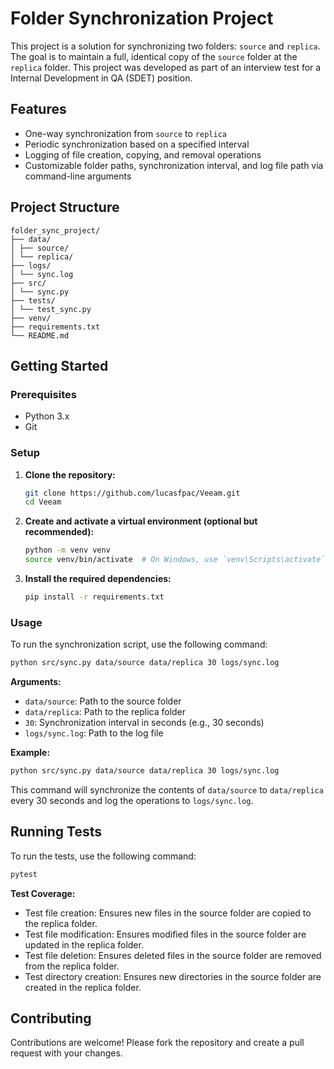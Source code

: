# Folder Synchronization Project

This project is a solution for synchronizing two folders: `source` and `replica`. The goal is to maintain a full, identical copy of the `source` folder at the `replica` folder. This project was developed as part of an interview test for a Internal Development in QA (SDET) position.

## Features

- One-way synchronization from `source` to `replica`
- Periodic synchronization based on a specified interval
- Logging of file creation, copying, and removal operations
- Customizable folder paths, synchronization interval, and log file path via command-line arguments

## Project Structure

```
folder_sync_project/
├── data/
│ ├── source/
│ └── replica/
├── logs/
│ └── sync.log
├── src/
│ └── sync.py
├── tests/
│ └── test_sync.py
├── venv/
├── requirements.txt
└── README.md
```

## Getting Started

### Prerequisites

- Python 3.x
- Git

### Setup

1. **Clone the repository:**

   ```sh
   git clone https://github.com/lucasfpac/Veeam.git
   cd Veeam
   ```

2. **Create and activate a virtual environment (optional but recommended):**

   ```sh
   python -m venv venv
   source venv/bin/activate  # On Windows, use `venv\Scripts\activate`
   ```

3. **Install the required dependencies:**

   ```sh
   pip install -r requirements.txt
   ```

### Usage

To run the synchronization script, use the following command:

```sh
python src/sync.py data/source data/replica 30 logs/sync.log
```

**Arguments:**

- `data/source`: Path to the source folder
- `data/replica`: Path to the replica folder
- `30`: Synchronization interval in seconds (e.g., 30 seconds)
- `logs/sync.log`: Path to the log file

**Example:**

```sh
python src/sync.py data/source data/replica 30 logs/sync.log
```

This command will synchronize the contents of `data/source` to `data/replica` every 30 seconds and log the operations to `logs/sync.log`.

## Running Tests

To run the tests, use the following command:

```sh
pytest
```

**Test Coverage:**

- Test file creation: Ensures new files in the source folder are copied to the replica folder.
- Test file modification: Ensures modified files in the source folder are updated in the replica folder.
- Test file deletion: Ensures deleted files in the source folder are removed from the replica folder.
- Test directory creation: Ensures new directories in the source folder are created in the replica folder.

## Contributing

Contributions are welcome! Please fork the repository and create a pull request with your changes.